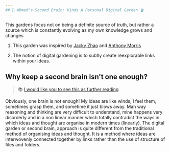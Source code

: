 ```yaml
---
## 🧠 Ahmed's Second Brain: Kinda A Personal Digital Garden 🪴
---
```


This gardens focus not on being a definite source of truth, but rather a source which is constantly evolving as my own knowledge grows and changes

1. This garden was inspired by [Jacky Zhao](https://jzhao.xyz/) and [Anthony Morris](https://anthonymorris.dev/)

2. The notion of digital gardening is to subtly create reexplorable links within your ideas.

## Why keep a second brain isn't one enough?

> 📚 [I would like you to see this as further reading](https://jzhao.xyz/posts/networked-thought/)

Obviously, one brain is not enough! My ideas are like winds, I feel them, sometimes grasp them, and sometime it just blows away.
Man way reasoning and thinking are very difficult to understand, mine happens very disorderly and in a non linear manner which totally
contradict the ways in which ideas and thought are organise in modern times (linearly).
The digital garden or second brain, approach is quite different from the traditional method of organising ideas and thought. It is a method where ideas are interwovenly connected together by links rather than the use of structure of files and folders.

